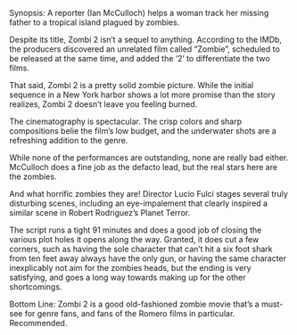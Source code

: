 Synopsis: A reporter (Ian McCulloch) helps a woman track her missing father to a tropical island plagued by zombies.

Despite its title, Zombi 2 isn’t a sequel to anything.  According to the IMDb, the producers discovered an unrelated film called “Zombie”, scheduled to be released at the same time, and added the ‘2’ to differentiate the two films.

That said, Zombi 2 is a pretty solid zombie picture.  While the initial sequence in a New York harbor shows a lot more promise than the story realizes, Zombi 2 doesn’t leave you feeling burned. 

The cinematography is spectacular.  The crisp colors and sharp compositions belie the film’s low budget, and the underwater shots are a refreshing addition to the genre. 

While none of the performances are outstanding, none are really bad either.  McCulloch does a fine job as the defacto lead, but the real stars here are the zombies. 

And what horrific zombies they are! Director Lucio Fulci stages several truly disturbing scenes, including an eye-impalement that clearly inspired a similar scene in Robert Rodriguez’s Planet Terror.

The script runs a tight 91 minutes and does a good job of closing the various plot holes it opens along the way.  Granted, it does cut a few corners, such as having the sole character that can’t hit a six foot shark from ten feet away always have the only gun, or having the same character inexplicably not aim for the zombies heads, but the ending is very satisfying, and goes a long way towards making up for the other shortcomings.

Bottom Line: Zombi 2 is a good old-fashioned zombie movie that’s a must-see for genre fans, and fans of the Romero films in particular.  Recommended.
